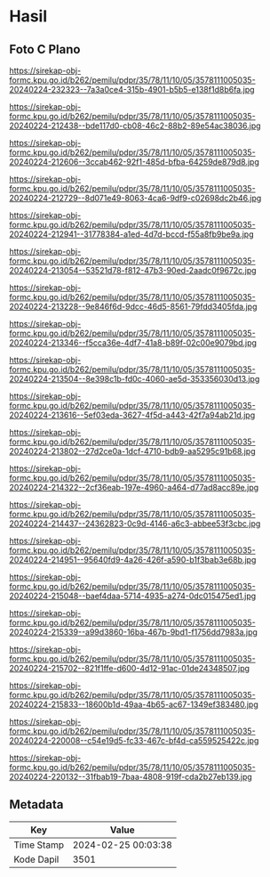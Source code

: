# Hasil

## Foto C Plano

https://sirekap-obj-formc.kpu.go.id/b262/pemilu/pdpr/35/78/11/10/05/3578111005035-20240224-232323--7a3a0ce4-315b-4901-b5b5-e138f1d8b6fa.jpg

https://sirekap-obj-formc.kpu.go.id/b262/pemilu/pdpr/35/78/11/10/05/3578111005035-20240224-212438--bde117d0-cb08-46c2-88b2-89e54ac38036.jpg

https://sirekap-obj-formc.kpu.go.id/b262/pemilu/pdpr/35/78/11/10/05/3578111005035-20240224-212606--3ccab462-92f1-485d-bfba-64259de879d8.jpg

https://sirekap-obj-formc.kpu.go.id/b262/pemilu/pdpr/35/78/11/10/05/3578111005035-20240224-212729--8d071e49-8063-4ca6-9df9-c02698dc2b46.jpg

https://sirekap-obj-formc.kpu.go.id/b262/pemilu/pdpr/35/78/11/10/05/3578111005035-20240224-212941--31778384-a1ed-4d7d-bccd-f55a8fb9be9a.jpg

https://sirekap-obj-formc.kpu.go.id/b262/pemilu/pdpr/35/78/11/10/05/3578111005035-20240224-213054--53521d78-f812-47b3-90ed-2aadc0f9672c.jpg

https://sirekap-obj-formc.kpu.go.id/b262/pemilu/pdpr/35/78/11/10/05/3578111005035-20240224-213228--9e846f6d-9dcc-46d5-8561-79fdd3405fda.jpg

https://sirekap-obj-formc.kpu.go.id/b262/pemilu/pdpr/35/78/11/10/05/3578111005035-20240224-213346--f5cca36e-4df7-41a8-b89f-02c00e9079bd.jpg

https://sirekap-obj-formc.kpu.go.id/b262/pemilu/pdpr/35/78/11/10/05/3578111005035-20240224-213504--8e398c1b-fd0c-4060-ae5d-353356030d13.jpg

https://sirekap-obj-formc.kpu.go.id/b262/pemilu/pdpr/35/78/11/10/05/3578111005035-20240224-213616--5ef03eda-3627-4f5d-a443-42f7a94ab21d.jpg

https://sirekap-obj-formc.kpu.go.id/b262/pemilu/pdpr/35/78/11/10/05/3578111005035-20240224-213802--27d2ce0a-1dcf-4710-bdb9-aa5295c91b68.jpg

https://sirekap-obj-formc.kpu.go.id/b262/pemilu/pdpr/35/78/11/10/05/3578111005035-20240224-214322--2cf36eab-197e-4960-a464-d77ad8acc89e.jpg

https://sirekap-obj-formc.kpu.go.id/b262/pemilu/pdpr/35/78/11/10/05/3578111005035-20240224-214437--24362823-0c9d-4146-a6c3-abbee53f3cbc.jpg

https://sirekap-obj-formc.kpu.go.id/b262/pemilu/pdpr/35/78/11/10/05/3578111005035-20240224-214951--95640fd9-4a26-426f-a590-b1f3bab3e68b.jpg

https://sirekap-obj-formc.kpu.go.id/b262/pemilu/pdpr/35/78/11/10/05/3578111005035-20240224-215048--baef4daa-5714-4935-a274-0dc015475ed1.jpg

https://sirekap-obj-formc.kpu.go.id/b262/pemilu/pdpr/35/78/11/10/05/3578111005035-20240224-215339--a99d3860-16ba-467b-9bd1-f1756dd7983a.jpg

https://sirekap-obj-formc.kpu.go.id/b262/pemilu/pdpr/35/78/11/10/05/3578111005035-20240224-215702--821f1ffe-d600-4d12-91ac-01de24348507.jpg

https://sirekap-obj-formc.kpu.go.id/b262/pemilu/pdpr/35/78/11/10/05/3578111005035-20240224-215833--18600b1d-49aa-4b65-ac67-1349ef383480.jpg

https://sirekap-obj-formc.kpu.go.id/b262/pemilu/pdpr/35/78/11/10/05/3578111005035-20240224-220008--c54e19d5-fc33-467c-bf4d-ca559525422c.jpg

https://sirekap-obj-formc.kpu.go.id/b262/pemilu/pdpr/35/78/11/10/05/3578111005035-20240224-220132--31fbab19-7baa-4808-919f-cda2b27eb139.jpg


## Metadata

| Key        | Value               |
| ---------- | ------------------- |
| Time Stamp | 2024-02-25 00:03:38 |
| Kode Dapil | 3501                |



